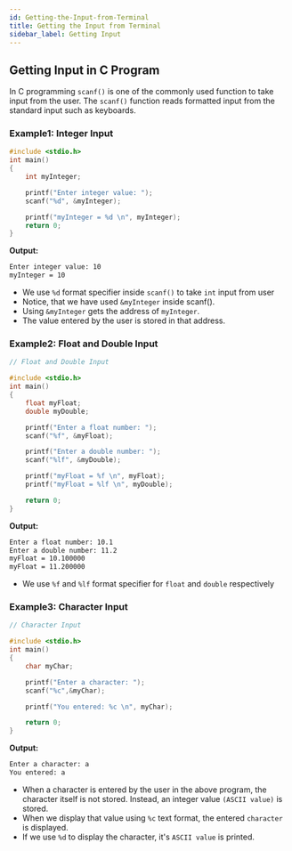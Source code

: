 ```yaml
---
id: Getting-the-Input-from-Terminal
title: Getting the Input from Terminal
sidebar_label: Getting Input
---
```


## Getting Input in C Program

In C programming `scanf()` is one of the commonly used function to take input from the user. The `scanf()` function reads formatted input from the standard input such as keyboards.

### Example1: Integer Input

```c
#include <stdio.h>
int main()
{
    int myInteger;

    printf("Enter integer value: ");
    scanf("%d", &myInteger);  

    printf("myInteger = %d \n", myInteger);
    return 0;
}
```

__Output:__
```bash
Enter integer value: 10
myInteger = 10 
```

- We use `%d` format specifier inside `scanf()` to take `int` input from user
- Notice, that we have used `&myInteger` inside scanf(). 
- Using `&myInteger` gets the address of `myInteger`. 
- The value entered by the user is stored in that address.

### Example2: Float and Double Input

```c
// Float and Double Input

#include <stdio.h>
int main()
{
    float myFloat;
    double myDouble;

    printf("Enter a float number: ");
    scanf("%f", &myFloat);

    printf("Enter a double number: ");
    scanf("%lf", &myDouble);

    printf("myFloat = %f \n", myFloat);
    printf("myFloat = %lf \n", myDouble);

    return 0;
}
```
__Output:__

```bash
Enter a float number: 10.1
Enter a double number: 11.2
myFloat = 10.100000
myFloat = 11.200000
```

- We use `%f` and `%lf` format specifier for `float` and `double` respectively

### Example3: Character Input

```c
// Character Input

#include <stdio.h>
int main()
{
    char myChar;

    printf("Enter a character: ");
    scanf("%c",&myChar);

    printf("You entered: %c \n", myChar);  

    return 0;
} 
```
__Output:__

```bash
Enter a character: a
You entered: a 
```

- When a character is entered by the user in the above program, the character itself is not stored. Instead, an integer value `(ASCII value)` is stored.
- When we display that value using `%c` text format, the entered `character` is displayed.
- If we use `%d` to display the character, it's `ASCII value` is printed.